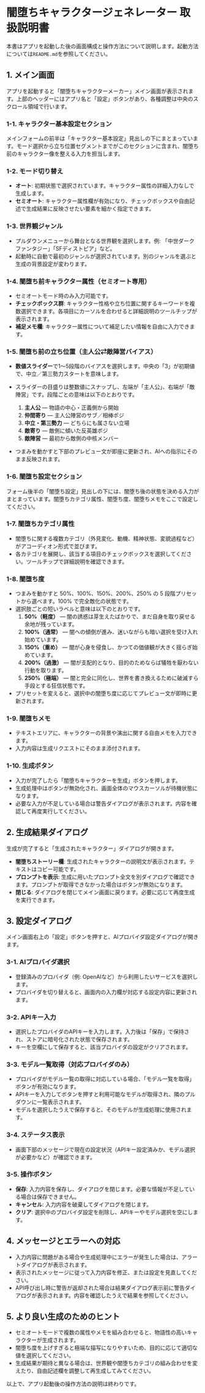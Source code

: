 # 闇堕ちキャラクタージェネレーター 取扱説明書

本書はアプリを起動した後の画面構成と操作方法について説明します。起動方法については`README.md`を参照してください。

## 1. メイン画面
アプリを起動すると「闇堕ちキャラクターメーカー」メイン画面が表示されます。上部のヘッダーにはアプリ名と「設定」ボタンがあり、各種調整は中央のスクロール領域で行います。

### 1-1. キャラクター基本設定セクション
メインフォームの前半は「キャラクター基本設定」見出しの下にまとまっています。モード選択から立ち位置セグメントまでがこのセクションに含まれ、闇堕ち前のキャラクター像を整える入力を担当します。

### 1-2. モード切り替え
- **オート**: 初期状態で選択されています。キャラクター属性の詳細入力なしで生成します。
- **セミオート**: キャラクター属性欄が有効になり、チェックボックスや自由記述で生成結果に反映させたい要素を細かく指定できます。

### 1-3. 世界観ジャンル
- プルダウンメニューから舞台となる世界観を選択します。例: 「中世ダークファンタジー」「SFディストピア」など。
- 起動時に自動で最初のジャンルが選択されています。別のジャンルを選ぶと生成の背景設定が変わります。

### 1-4. 闇堕ち前キャラクター属性（セミオート専用）
- セミオートモード時のみ入力可能です。
- **チェックボックス群**: キャラクター性格や立ち位置に関するキーワードを複数選択できます。各項目にカーソルを合わせると詳細説明のツールチップが表示されます。
- **補足メモ欄**: キャラクター属性について補足したい情報を自由に入力できます。

### 1-5. 闇堕ち前の立ち位置（主人公⇄敵陣営バイアス）

- **数値スライダー**で1〜5段階のバイアスを選択します。中央の「3」が初期値で、中立／第三勢力スタートを意味します。
- スライダーの目盛りは整数値にスナップし、左端が「主人公」、右端が「敵陣営」です。段階ごとの意味は以下のとおりです。

  1. **主人公** — 物語の中心・正義側から開始
  2. **仲間寄り** — 主人公陣営のサブ／相棒ポジ
  3. **中立・第三勢力** — どちらにも属さない立場
  4. **敵寄り** — 敵側に傾いた反英雄ポジ
  5. **敵陣営** — 最初から敵側の中核メンバー
- つまみを動かすと下部のプレビュー文が即座に更新され、AIへの指示にそのまま反映されます。

### 1-6. 闇堕ち設定セクション
フォーム後半の「闇堕ち設定」見出しの下には、闇堕ち後の状態を決める入力がまとまっています。闇堕ちカテゴリ属性、闇堕ち度、闇堕ちメモをここで設定してください。

### 1-7. 闇堕ちカテゴリ属性
- 闇堕ちに関する複数カテゴリ（外見変化、動機、精神状態、変貌過程など）がアコーディオン形式で並びます。
- 各カテゴリを展開し、該当する項目のチェックボックスを選択してください。ツールチップで詳細説明を確認できます。

### 1-8. 闇堕ち度
- つまみを動かすと 50%、100%、150%、200%、250% の 5 段階プリセットから選べます。100% で完全敵化の状態です。
- 選択肢ごとの短いラベルと意味は以下のとおりです。
  1. **50%（軽度）** — 闇の誘惑は芽生えたばかりで、まだ自身を取り戻せる余地が残っています。
  2. **100%（通常）** — 闇への傾倒が進み、迷いながらも暗い選択を受け入れ始めています。
  3. **150%（重め）** — 闇が心身を侵食し、かつての価値観が大きく揺らぎ始めています。
  4. **200%（過激）** — 闇が支配的となり、目的のためならば犠牲を厭わない行動を取ります。
  5. **250%（極端）** — 闇と完全に同化し、世界を書き換えるために破滅すら手段とする狂信状態です。
- プリセットを変えると、選択中の闇堕ち度に応じてプレビュー文が即時に更新されます。

### 1-9. 闇堕ちメモ
- テキストエリアに、キャラクターの背景や演出に関する自由メモを入力できます。
- 入力内容は生成リクエストにそのまま添付されます。

### 1-10. 生成ボタン
- 入力が完了したら「闇堕ちキャラクターを生成」ボタンを押します。
- 生成処理中はボタンが無効化され、画面全体のマウスカーソルが待機状態になります。
- 必要な入力が不足している場合は警告ダイアログが表示されます。内容を確認して再度実行してください。

## 2. 生成結果ダイアログ
生成が完了すると「生成されたキャラクター」ダイアログが開きます。

- **闇堕ちストーリー欄**: 生成されたキャラクターの説明文が表示されます。テキストはコピー可能です。
- **プロンプトを表示**: 生成に用いたプロンプト全文を別ダイアログで確認できます。プロンプトが取得できなかった場合はボタンが無効になります。
- **閉じる**: ダイアログを閉じてメイン画面に戻ります。必要に応じて再度生成を実行できます。

## 3. 設定ダイアログ
メイン画面右上の「設定」ボタンを押すと、AIプロバイダ設定ダイアログが開きます。

### 3-1. AIプロバイダ選択
- 登録済みのプロバイダ（例: OpenAIなど）から利用したいサービスを選択します。
- プロバイダを切り替えると、画面内の入力欄が対応する設定内容に更新されます。

### 3-2. APIキー入力
- 選択したプロバイダのAPIキーを入力します。入力後は「保存」で保持され、ストアに暗号化された状態で保存されます。
- キーを空欄にして保存すると、該当プロバイダの設定がクリアされます。

### 3-3. モデル一覧取得（対応プロバイダのみ）
- プロバイダがモデル一覧の取得に対応している場合、「モデル一覧を取得」ボタンが有効になります。
- APIキーを入力してボタンを押すと利用可能なモデルが取得され、隣のプルダウンに一覧表示されます。
- モデルを選択したうえで保存すると、そのモデルが生成処理に使用されます。

### 3-4. ステータス表示
- 画面下部のメッセージで現在の設定状況（APIキー設定済みか、モデル選択が必要かなど）が確認できます。

### 3-5. 操作ボタン
- **保存**: 入力内容を保存し、ダイアログを閉じます。必要な情報が不足している場合は保存できません。
- **キャンセル**: 入力内容を破棄してダイアログを閉じます。
- **クリア**: 選択中のプロバイダ設定を削除し、APIキーやモデル選択を空にします。

## 4. メッセージとエラーへの対応
- 入力内容に問題がある場合や生成処理中にエラーが発生した場合は、アラートダイアログが表示されます。
- 表示されたメッセージに従って入力内容を修正、または設定を見直してください。
- API呼び出し時に警告が返却された場合は結果ダイアログ表示前に警告ダイアログが表示されます。内容を確認したうえで結果を参照してください。

## 5. より良い生成のためのヒント
- セミオートモードで複数の属性やメモを組み合わせると、物語性の高いキャラクターが生成されます。
- 闇堕ち度を上げすぎると極端な描写になりやすいため、目的に応じて適切な値を選択してください。
- 生成結果が期待と異なる場合は、世界観や闇堕ちカテゴリの組み合わせを変えたり、自由記述欄を調整して再生成してみてください。

以上で、アプリ起動後の操作方法の説明は終わりです。
